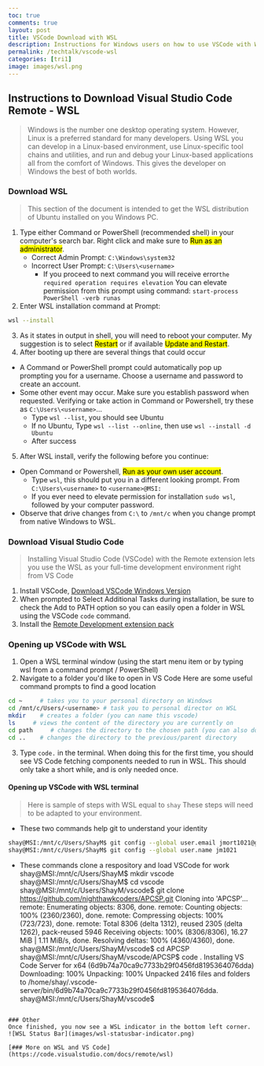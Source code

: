 ```yaml
---
toc: true
comments: true
layout: post
title: VSCode Download with WSL
description: Instructions for Windows users on how to use VSCode with WSL in order to add a Linux-based development.
permalink: /techtalk/vscode-wsl
categories: [tri1]
image: images/wsl.png
---
```


## Instructions to Download Visual Studio Code Remote - WSL
> Windows is the number one desktop operating system.  However, Linux is a preferred standard for many developers.  Using WSL you can develop in a Linux-based environment, use Linux-specific tool chains and utilities, and run and debug your Linux-based applications all from the comfort of Windows.  This gives the developer on Windows the best of both worlds.

### Download WSL 
> This section of the document is intended to get the WSL distribution of Ubuntu installed on you Windows PC.  
1. Type either Command or PowerShell (recommended shell) in your computer's search bar. Right click and make sure to <mark>Run as an administrator</mark>.
    - Correct Admin Prompt: ```C:\Windows\system32```
    - Incorrect User Prompt:  ```C:\Users\<username>```
        -  If you proceed to next command you will receive error```the required operation requires elevation```  You can elevate permission from this prompt using command: ```start-process PowerShell -verb runas```
2. Enter WSL installation command at Prompt:
```bash
wsl --install
```
3. As it states in output in shell, you will need to reboot your computer.  My suggestion is to select <mark>Restart</mark> or if available <mark>Update and Restart</mark>. 
4. After booting up there are several things that could occur
- A Command or PowerShell prompt could automatically pop up prompting you for a username. Choose a username and password to create an account.
- Some other event may occur.  Make sure you establish password when requested.  Verifying or take action in Command or Powershell, try these as ```C:\Users\<username>```...
   - Type ```wsl --list```, you should see Ubuntu
   - If no Ubuntu, Type ```wsl --list --online```, then use ```wsl --install -d Ubuntu```
   - After success
5. After WSL install, verify the following before you continue:
- Open Command or Powershell, <mark>Run as your own user account</mark>.
    - Type ```wsl```, this should put you in a different looking prompt. From ```C:\Users\<username>``` to ```<username>@MSI:```
    - If you ever need to elevate permission for installation ```sudo wsl```, followed by your computer password.
- Observe that drive changes from ```C:\``` to ```/mnt/c``` when you change prompt from native Windows to WSL.

### Download Visual Studio Code
> Installing Visual Studio Code (VSCode) with the Remote extension lets you use the WSL as your full-time development environment right from VS Code
1. Install VSCode, [Download VSCode Windows Version](https://code.visualstudio.com/)
2. When prompted to Select Additional Tasks during installation, be sure to check the Add to PATH option so you can easily open a folder in WSL using the VSCode ```code``` command.
3. Install the [Remote Development extension pack](https://marketplace.visualstudio.com/items?itemName=ms-vscode-remote.vscode-remote-extensionpack)

### Opening up VSCode with WSL
1. Open a WSL terminal window (using the start menu item or by typing wsl from a command prompt / PowerShell)
2. Navigate to a folder you'd like to open in VS Code
Here are some useful command prompts to find a good location
```bash
cd ~     # takes you to your personal directory on Windows
cd /mnt/c/Users/<username> # task you to personal director on WSL
mkdir    # creates a folder (you can name this vscode)  
ls     # views the content of the directory you are currently on
cd path     # changes the directory to the chosen path (you can also do cd /mnt/c/Users/<username>/vscode)
cd ..    # changes the directory to the previous/parent directory
```
3. Type ```code.``` in the terminal. When doing this for the first time, you should see VS Code fetching components needed to run in WSL. This should only take a short while, and is only needed once.

#### Opening up VSCode with WSL terminal
> Here is sample of steps with WSL <username> equal to ```shay```  These steps will need to be adapted to your environment.

- These two commands help git to understand your identity
```bash
shay@MSI:/mnt/c/Users/ShayM$ git config --global user.email jmort1021@gmail.com
shay@MSI:/mnt/c/Users/ShayM$ git config --global user.name jm1021
```

- These commands clone a respository and load VSCode for work
shay@MSI:/mnt/c/Users/ShayM$ mkdir vscode
shay@MSI:/mnt/c/Users/ShayM$ cd vscode
shay@MSI:/mnt/c/Users/ShayM/vscode$ git clone https://github.com/nighthawkcoders/APCSP.git
Cloning into 'APCSP'...
remote: Enumerating objects: 8306, done.
remote: Counting objects: 100% (2360/2360), done.
remote: Compressing objects: 100% (723/723), done.
remote: Total 8306 (delta 1312), reused 2305 (delta 1262), pack-reused 5946
Receiving objects: 100% (8306/8306), 16.27 MiB | 1.11 MiB/s, done.
Resolving deltas: 100% (4360/4360), done.
shay@MSI:/mnt/c/Users/ShayM/vscode$ cd APCSP
shay@MSI:/mnt/c/Users/ShayM/vscode/APCSP$ code .
Installing VS Code Server for x64 (6d9b74a70ca9c7733b29f0456fd8195364076dda)
Downloading: 100%
Unpacking: 100%
Unpacked 2416 files and folders to /home/shay/.vscode-server/bin/6d9b74a70ca9c7733b29f0456fd8195364076dda.
shay@MSI:/mnt/c/Users/ShayM/vscode$
```

### Other
Once finished, you now see a WSL indicator in the bottom left corner.
![WSL Status Bar](images/wsl-statusbar-indicator.png)

[### More on WSL and VS Code](https://code.visualstudio.com/docs/remote/wsl)
